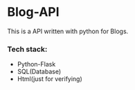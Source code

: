 # Blog-API
This is a API written with python for Blogs.

### Tech stack:
- Python-Flask
- SQL(Database)
- Html(just for verifying)
